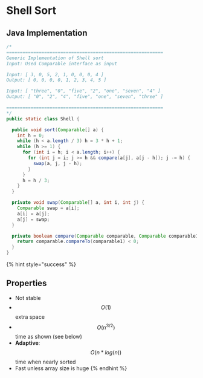 # Shell Sort

## Java Implementation

```java
/*
==========================================================
Generic Implementation of Shell sort
Input: Used Comparable interface as input

Input: [ 3, 0, 5, 2, 1, 0, 0, 0, 4 ]
Output: [ 0, 0, 0, 0, 1, 2, 3, 4, 5 ]

Input: [ "three", "0", "five", "2", "one", "seven", "4" ]
Output: [ "0", "2", "4", "five", "one", "seven", "three" ]

==========================================================
*/
public static class Shell {

  public void sort(Comparable[] a) {
    int h = 0;
    while (h < a.length / 3) h = 3 * h + 1;
    while (h >= 1) {
      for (int i = h; i < a.length; i++) {
        for (int j = i; j >= h && compare(a[j], a[j - h]); j -= h) {
          swap(a, j, j - h);
        }
      }
      h = h / 3;
    }
  }

  private void swap(Comparable[] a, int i, int j) {
    Comparable swap = a[i];
    a[i] = a[j];
    a[j] = swap;
  }

  private boolean compare(Comparable comparable, Comparable comparable1) {
    return comparable.compareTo(comparable1) < 0;
  }
}
```

{% hint style="success" %}
## Properties

* Not stable
* $$O ( 1)$$ extra space
* $$O(n^{3/2})$$time as shown \(see below\)
* **Adaptive**: $$O(n*log(n))$$time when nearly sorted
* Fast unless array size is huge
{% endhint %}

